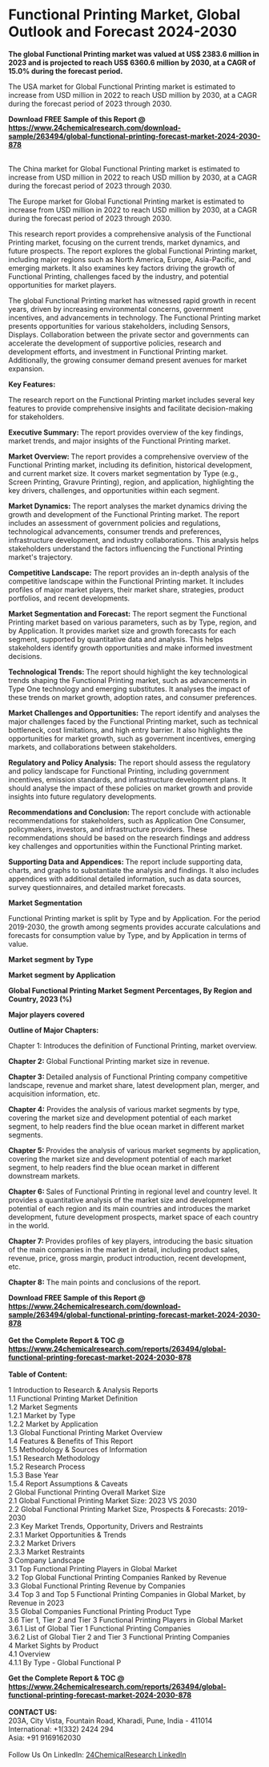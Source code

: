 <h1>Functional Printing Market, Global Outlook and Forecast 2024-2030</h1><p><strong>The global Functional Printing market was valued at US$ 2383.6 million in 2023 and is projected to reach US$ 6360.6 million by 2030, at a CAGR of 15.0% during the forecast period.</strong></p><p>
</p><p>The USA market for Global Functional Printing market is estimated to increase from USD million in 2022 to reach USD million by 2030, at a CAGR during the forecast period of 2023 through 2030.</p><div><b>Download FREE Sample of this Report @ 
            <a href="https://www.24chemicalresearch.com/download-sample/263494/global-functional-printing-forecast-market-2024-2030-878">
            https://www.24chemicalresearch.com/download-sample/263494/global-functional-printing-forecast-market-2024-2030-878</a></b></div><br><p>
</p><p>The China market for Global Functional Printing market is estimated to increase from USD million in 2022 to reach USD million by 2030, at a CAGR during the forecast period of 2023 through 2030.</p><p>
</p><p>The Europe market for Global Functional Printing market is estimated to increase from USD million in 2022 to reach USD million by 2030, at a CAGR during the forecast period of 2023 through 2030.</p><p>
</p><p>This research report provides a comprehensive analysis of the Functional Printing market, focusing on the current trends, market dynamics, and future prospects. The report explores the global Functional Printing market, including major regions such as North America, Europe, Asia-Pacific, and emerging markets. It also examines key factors driving the growth of Functional Printing, challenges faced by the industry, and potential opportunities for market players.</p><p>
The global Functional Printing market has witnessed rapid growth in recent years, driven by increasing environmental concerns, government incentives, and advancements in technology. The Functional Printing market presents opportunities for various stakeholders, including Sensors, Displays. Collaboration between the private sector and governments can accelerate the development of supportive policies, research and development efforts, and investment in Functional Printing market. Additionally, the growing consumer demand present avenues for market expansion.</p><p>
<strong>Key Features:</strong></p><p>
The research report on the Functional Printing market includes several key features to provide comprehensive insights and facilitate decision-making for stakeholders.</p><p>
<strong>Executive Summary: </strong>The report provides overview of the key findings, market trends, and major insights of the Functional Printing market.</p><p>
<strong>Market Overview: </strong>The report provides a comprehensive overview of the Functional Printing market, including its definition, historical development, and current market size. It covers market segmentation by Type (e.g., Screen Printing, Gravure Printing), region, and application, highlighting the key drivers, challenges, and opportunities within each segment.</p><p>
<strong>Market Dynamics:</strong> The report analyses the market dynamics driving the growth and development of the Functional Printing market. The report includes an assessment of government policies and regulations, technological advancements, consumer trends and preferences, infrastructure development, and industry collaborations. This analysis helps stakeholders understand the factors influencing the Functional Printing market's trajectory.</p><p>
<strong>Competitive Landscape:</strong> The report provides an in-depth analysis of the competitive landscape within the Functional Printing market. It includes profiles of major market players, their market share, strategies, product portfolios, and recent developments.</p><p>
<strong>Market Segmentation and Forecast:</strong> The report segment the Functional Printing market based on various parameters, such as by Type, region, and by Application. It provides market size and growth forecasts for each segment, supported by quantitative data and analysis. This helps stakeholders identify growth opportunities and make informed investment decisions.</p><p>
<strong>Technological Trends: </strong>The report should highlight the key technological trends shaping the Functional Printing market, such as advancements in Type One technology and emerging substitutes. It analyses the impact of these trends on market growth, adoption rates, and consumer preferences.</p><p>
<strong>Market Challenges and Opportunities:</strong> The report identify and analyses the major challenges faced by the Functional Printing market, such as technical bottleneck, cost limitations, and high entry barrier. It also highlights the opportunities for market growth, such as government incentives, emerging markets, and collaborations between stakeholders.</p><p>
<strong>Regulatory and Policy Analysis:</strong> The report should assess the regulatory and policy landscape for Functional Printing, including government incentives, emission standards, and infrastructure development plans. It should analyse the impact of these policies on market growth and provide insights into future regulatory developments.</p><p>
<strong>Recommendations and Conclusion: </strong>The report conclude with actionable recommendations for stakeholders, such as Application One Consumer, policymakers, investors, and infrastructure providers. These recommendations should be based on the research findings and address key challenges and opportunities within the Functional Printing market.</p><p>
<strong>Supporting Data and Appendices: </strong>The report include supporting data, charts, and graphs to substantiate the analysis and findings. It also includes appendices with additional detailed information, such as data sources, survey questionnaires, and detailed market forecasts.</p><p>
<strong>Market Segmentation</strong></p><p>
Functional Printing market is split by Type and by Application. For the period 2019-2030, the growth among segments provides accurate calculations and forecasts for consumption value by Type, and by Application in terms of value.</p><p>
<strong>Market segment by Type</strong></p><p>
</p><p>
</p><p><strong>Market segment by Application</strong></p><p>
</p><p>
</p><p><strong>Global Functional Printing Market Segment Percentages, By Region and Country, 2023 (%)</strong></p><p>
</p><p>
<strong>Major players covered</strong></p><p>
</p><p>
</p><p><strong>Outline of Major Chapters:</strong></p><p>
Chapter 1: Introduces the definition of Functional Printing, market overview.</p><p>
<strong>Chapter 2:</strong> Global Functional Printing market size in revenue.</p><p>
<strong>Chapter 3: </strong>Detailed analysis of Functional Printing company competitive landscape, revenue and market share, latest development plan, merger, and acquisition information, etc.</p><p>
<strong>Chapter 4:</strong> Provides the analysis of various market segments by type, covering the market size and development potential of each market segment, to help readers find the blue ocean market in different market segments.</p><p>
<strong>Chapter 5: </strong>Provides the analysis of various market segments by application, covering the market size and development potential of each market segment, to help readers find the blue ocean market in different downstream markets.</p><p>
<strong>Chapter 6: </strong>Sales of Functional Printing in regional level and country level. It provides a quantitative analysis of the market size and development potential of each region and its main countries and introduces the market development, future development prospects, market space of each country in the world.</p><p>
<strong>Chapter 7: </strong>Provides profiles of key players, introducing the basic situation of the main companies in the market in detail, including product sales, revenue, price, gross margin, product introduction, recent development, etc.</p><p>
<strong>Chapter 8:</strong> The main points and conclusions of the report.</p><div><b>Download FREE Sample of this Report @ 
            <a href="https://www.24chemicalresearch.com/download-sample/263494/global-functional-printing-forecast-market-2024-2030-878">
            https://www.24chemicalresearch.com/download-sample/263494/global-functional-printing-forecast-market-2024-2030-878</a></b></div><br><div><b>Get the Complete Report & TOC @ 
            <a href="https://www.24chemicalresearch.com/reports/263494/global-functional-printing-forecast-market-2024-2030-878">
            https://www.24chemicalresearch.com/reports/263494/global-functional-printing-forecast-market-2024-2030-878</a></b></div><br>
            <b>Table of Content:</b><p>1 Introduction to Research & Analysis Reports<br />
    1.1 Functional Printing Market Definition<br />
    1.2 Market Segments<br />
        1.2.1 Market by Type<br />
        1.2.2 Market by Application<br />
    1.3 Global Functional Printing Market Overview<br />
    1.4 Features & Benefits of This Report<br />
    1.5 Methodology & Sources of Information<br />
        1.5.1 Research Methodology<br />
        1.5.2 Research Process<br />
        1.5.3 Base Year<br />
        1.5.4 Report Assumptions & Caveats<br />
2 Global Functional Printing Overall Market Size<br />
    2.1 Global Functional Printing Market Size: 2023 VS 2030<br />
    2.2 Global Functional Printing Market Size, Prospects & Forecasts: 2019-2030<br />
    2.3 Key Market Trends, Opportunity, Drivers and Restraints<br />
        2.3.1 Market Opportunities & Trends<br />
        2.3.2 Market Drivers<br />
        2.3.3 Market Restraints<br />
3 Company Landscape<br />
    3.1 Top Functional Printing Players in Global Market<br />
    3.2 Top Global Functional Printing Companies Ranked by Revenue<br />
    3.3 Global Functional Printing Revenue by Companies<br />
    3.4 Top 3 and Top 5 Functional Printing Companies in Global Market, by Revenue in 2023<br />
    3.5 Global Companies Functional Printing Product Type<br />
    3.6 Tier 1, Tier 2 and Tier 3 Functional Printing Players in Global Market<br />
        3.6.1 List of Global Tier 1 Functional Printing Companies<br />
        3.6.2 List of Global Tier 2 and Tier 3 Functional Printing Companies<br />
4 Market Sights by Product<br />
    4.1 Overview<br />
        4.1.1 By Type - Global Functional P</p><div><b>Get the Complete Report & TOC @ 
            <a href="https://www.24chemicalresearch.com/reports/263494/global-functional-printing-forecast-market-2024-2030-878">
            https://www.24chemicalresearch.com/reports/263494/global-functional-printing-forecast-market-2024-2030-878</a></b></div><br><b>CONTACT US:</b><br>
            203A, City Vista, Fountain Road, Kharadi, Pune, India - 411014<br>
            International: +1(332) 2424 294<br>
            Asia: +91 9169162030 <br><br>
            Follow Us On LinkedIn: <a href="https://www.linkedin.com/company/24chemicalresearch/">24ChemicalResearch LinkedIn</a>